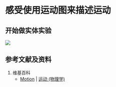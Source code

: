 # 感受使用运动图来描述运动

## 开始做实体实验

![](/images/力学/运动/感受使用运动图来描述运动/1a1.jpg)

## 参考文献及资料

1. 维基百科
	- [Motion](https://en.wikipedia.org/wiki/Motion) | [运动 (物理学)](https://zh.wikipedia.org/wiki/%E9%81%8B%E5%8B%95_(%E7%89%A9%E7%90%86%E5%AD%B8)) 
